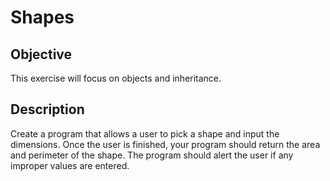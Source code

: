 # Shapes

## Objective
This exercise will focus on objects and inheritance.

## Description
Create a program that allows a user to pick a shape and input the dimensions. Once the user is finished, your program should return the area and perimeter of the shape. The program should alert the user if any improper values are entered. 
